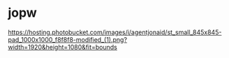 # jopw
https://hosting.photobucket.com/images/i/agentjonaid/st_small_845x845-pad_1000x1000_f8f8f8-modified_(1).png?width=1920&height=1080&fit=bounds
